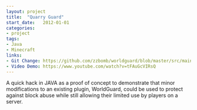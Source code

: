 ```yaml
---
layout: project
title:  "Quarry Guard"
start_date:   2012-01-01
categories:
- project
tags:
- Java
- Minecraft
links:
- Git Change: https://github.com/zzbomb/worldguard/blob/master/src/main/java/com/sk89q/worldguard/bukkit/WorldGuardBlockListener.java
- Video Demo: https://www.youtube.com/watch?v=tFAuGcVIRsQ
---
```

A quick hack in JAVA as a proof of concept to demonstrate that minor modifications to an existing plugin, WorldGuard, could be used to protect against block abuse while still allowing their limited use by players on a server.

